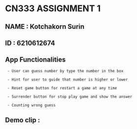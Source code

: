 # CN333 ASSIGNMENT 1

## NAME : Kotchakorn Surin

## ID : 6210612674

## App Functionalities

     - User can guess number by type the number in the box
     
     - Hint for user to guide that number is higher or lower
    
     - Reset game button for restart a game at any time
     
     - Surrender button for stop play game and show the answer
    
     - Counting wrong guess
    
## Demo clip : 
